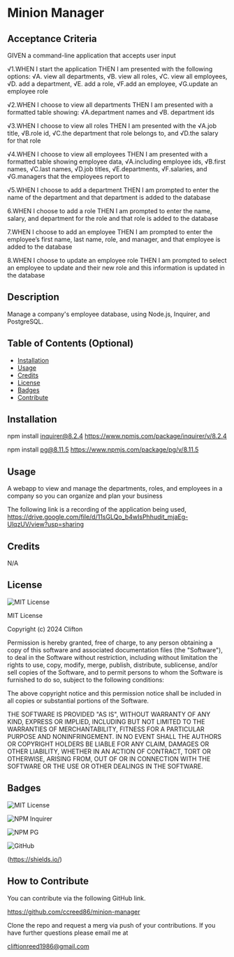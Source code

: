 # Minion Manager

## Acceptance Criteria
GIVEN a command-line application that accepts user input

√1.WHEN I start the application
THEN I am presented with the following options: 
√A. view all departments, 
√B. view all roles, 
√C. view all employees, 
√D. add a department, 
√E. add a role, 
√F.add an employee, 
√G.update an employee role

√2.WHEN I choose to view all departments
THEN I am presented with a formatted table showing:
√A.department names and 
√B. department ids

√3.WHEN I choose to view all roles
THEN I am presented with the
√A.job title, 
√B.role id, 
√C.the department that role belongs to, and 
√D.the salary for that role

√4.WHEN I choose to view all employees
THEN I am presented with a formatted table showing employee data, 
√A.including employee ids, 
√B.first names, 
√C.last names, 
√D.job titles, 
√E.departments, 
√F.salaries, and 
√G.managers that the employees report to

√5.WHEN I choose to add a department
THEN I am prompted to enter the name of the department and that department is added to the database

6.WHEN I choose to add a role
THEN I am prompted to enter the name, salary, and department for the role and that role is added to the database

7.WHEN I choose to add an employee
THEN I am prompted to enter the employee’s first name, last name, role, and manager, and that employee is added to the database

8.WHEN I choose to update an employee role
THEN I am prompted to select an employee to update and their new role and this information is updated in the database


## Description

Manage a company's employee database, using Node.js, Inquirer, and PostgreSQL.

## Table of Contents (Optional)

- [Installation](#installation)
- [Usage](#usage)
- [Credits](#credits)
- [License](#license)
- [Badges](#badges)
- [Contribute](#how-to-contribute)


## Installation

npm install inquirer@8.2.4
https://www.npmjs.com/package/inquirer/v/8.2.4

npm install pg@8.11.5
https://www.npmjs.com/package/pg/v/8.11.5

## Usage

A webapp to view and manage the departments, roles, and employees in a company
so you can organize and plan your business

The following link is a recording of the application being used,
https://drive.google.com/file/d/11sGLQo_b4wIsPhhudit_mjaEg-UlqzUV/view?usp=sharing

## Credits

N/A

## License

![MIT License](https://img.shields.io/badge/License-MIT-purple)

MIT License

Copyright (c) 2024 Clifton

Permission is hereby granted, free of charge, to any person obtaining a copy
of this software and associated documentation files (the "Software"), to deal
in the Software without restriction, including without limitation the rights
to use, copy, modify, merge, publish, distribute, sublicense, and/or sell
copies of the Software, and to permit persons to whom the Software is
furnished to do so, subject to the following conditions:

The above copyright notice and this permission notice shall be included in all
copies or substantial portions of the Software.

THE SOFTWARE IS PROVIDED "AS IS", WITHOUT WARRANTY OF ANY KIND, EXPRESS OR
IMPLIED, INCLUDING BUT NOT LIMITED TO THE WARRANTIES OF MERCHANTABILITY,
FITNESS FOR A PARTICULAR PURPOSE AND NONINFRINGEMENT. IN NO EVENT SHALL THE
AUTHORS OR COPYRIGHT HOLDERS BE LIABLE FOR ANY CLAIM, DAMAGES OR OTHER
LIABILITY, WHETHER IN AN ACTION OF CONTRACT, TORT OR OTHERWISE, ARISING FROM,
OUT OF OR IN CONNECTION WITH THE SOFTWARE OR THE USE OR OTHER DEALINGS IN THE
SOFTWARE.


## Badges

![MIT License](https://img.shields.io/badge/License-MIT-darkgreen)

![NPM Inquirer](https://img.shields.io/badge/NPM-INQUIRER-darkblue)

![NPM PG](https://img.shields.io/badge/NPM-PG-lightblue)

![GitHub](https://img.shields.io/badge/GitHub-black)

(https://shields.io/)

## How to Contribute

You can contribute via the following GitHub link.

https://github.com/ccreed86/minion-manager

Clone the repo and request a merg via push of your contributions. If you have further questions please email me at 

cliftionreed1986@gmail.com
